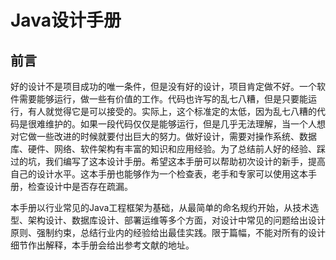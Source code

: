 # Java设计手册

## 前言

好的设计不是项目成功的唯一条件，但是没有好的设计，项目肯定做不好。一个软件需要能够运行，做一些有价值的工作。代码也许写的乱七八糟，但是只要能运行，有人就觉得它是可以接受的。实际上，这个标准定的太低，因为乱七八糟的代码是很难维护的。如果一段代码仅仅是能够运行，但是几乎无法理解，当一个人想对它做一些改进的时候就要付出巨大的努力。做好设计，需要对操作系统、数据库、硬件、网络、软件架构有丰富的知识和应用经验。为了总结前人好的经验、踩过的坑，我们编写了这本设计手册。希望这本手册可以帮助初次设计的新手，提高自己的设计水平。这本手册也能够作为一个检查表，老手和专家可以使用这本手册，检查设计中是否存在疏漏。

本手册以行业常见的Java工程框架为基础，从最简单的命名规约开始，从技术选型、架构设计、数据库设计、部署运维等多个方面，对设计中常见的问题给出设计原则、强制约束，总结行业内的经验给出最佳实践。限于篇幅，不能对所有的设计细节作出解释，本手册会给出参考文献的地址。

